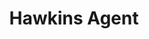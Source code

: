 ---
title: Hawkins Agent
description: A Python SDK for building AI agents with minimal code using This framework integrates key tools and services for building functional AI agents.
link: https://github.com/harishsg993010/HawkinsAgent
tags:
  - py
  - agnostic
  - tool
---